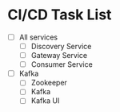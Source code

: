 # CI/CD Task List

- [ ] All services
  - [ ] Discovery Service
  - [ ] Gateway Service
  - [ ] Consumer Service
- [ ] Kafka
  - [ ] Zookeeper
  - [ ] Kafka
  - [ ] Kafka UI

